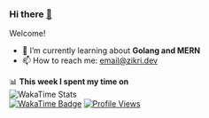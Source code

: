 ### Hi there <a href="http://zikrikn.github.io">👋</a>

Welcome!

- 🌱 I’m currently learning about **Golang and MERN**
- 📫 How to reach me: email@zikri.dev

📊 **This week I spent my time on**
<br />
<img src="https://github-readme-stats-taupe-two.vercel.app/api/wakatime?username=zikrikn&hide_title=true&hide_border=true&langs_count=5" alt="WakaTime Stats">
<br />
[![WakaTime Badge](https://wakatime.com/badge/user/ab19c96c-46e0-4d59-a74b-445f73c0e40d.svg?style=flat)](https://wakatime.com/@ab19c96c-46e0-4d59-a74b-445f73c0e40d)
[![Profile Views](https://komarev.com/ghpvc/?username=zikrikn&label=profile%20views&color=1284c5&style=flat)](https://github.com/zikrikn)
